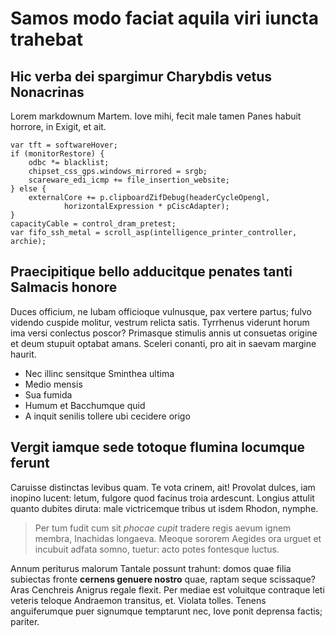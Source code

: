 # Samos modo faciat aquila viri iuncta trahebat

## Hic verba dei spargimur Charybdis vetus Nonacrinas

Lorem markdownum Martem. Iove mihi, fecit male tamen Panes habuit horrore, in
Exigit, et ait.

    var tft = softwareHover;
    if (monitorRestore) {
        odbc *= blacklist;
        chipset_css_gps.windows_mirrored = srgb;
        scareware_edi_icmp += file_insertion_website;
    } else {
        externalCore += p.clipboardZifDebug(headerCycleOpengl,
                horizontalExpression * pCiscAdapter);
    }
    capacityCable = control_dram_pretest;
    var fifo_ssh_metal = scroll_asp(intelligence_printer_controller, archie);

## Praecipitique bello adducitque penates tanti Salmacis honore

Duces officium, ne Iubam officioque vulnusque, pax vertere partus; fulvo videndo
cuspide molitur, vestrum relicta satis. Tyrrhenus viderunt horum ima versi
conlectus poscor? Primasque stimulis annis ut consuetas origine et deum stupuit
optabat amans. Sceleri conanti, pro ait in saevam margine haurit.

- Nec illinc sensitque Sminthea ultima
- Medio mensis
- Sua fumida
- Humum et Bacchumque quid
- A inquit senilis tollere ubi cecidere origo

## Vergit iamque sede totoque flumina locumque ferunt

Caruisse distinctas levibus quam. Te vota crinem, ait! Provolat dulces, iam
inopino lucent: letum, fulgore quod facinus troia ardescunt. Longius attulit
quanto dubites diruta: male victricemque tribus ut isdem Rhodon, nymphe.

> Per tum fudit cum sit _phocae cupit_ tradere regis aevum ignem membra,
> Inachidas longaeva. Meoque sororem Aegides ora urguet et incubuit adfata
> somno, tuetur: acto potes fontesque luctus.

Annum periturus malorum Tantale possunt trahunt: domos quae filia subiectas
fronte **cernens genuere nostro** quae, raptam seque scissaque? Aras Cenchreis
Anigrus regale flexit. Per mediae est voluitque contraque leti veteris teloque
Andraemon transitus, et. Violata tolles. Tenens anguiferumque puer signumque
temptarunt nec, Iove ponit deprensa factis; pariter.
